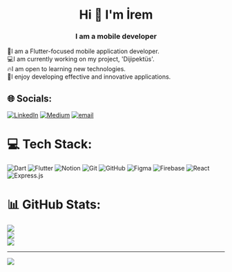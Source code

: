 <h1 align="center">Hi 👋 I'm İrem</h1>

<h3 align="center">I am a mobile developer</h3>

📌I am a Flutter-focused mobile application developer.<br>💻I am currently working on my project, 'Dijipektüs'.<br>🔥I am open to learning new technologies.<br>🎯I enjoy developing effective and innovative applications.<br>

## 🌐 Socials:
[![LinkedIn](https://img.shields.io/badge/LinkedIn-%230077B5.svg?logo=linkedin&logoColor=white)](https://linkedin.com/in/www.linkedin.com/in/iremnur-omgen) [![Medium](https://img.shields.io/badge/Medium-12100E?logo=medium&logoColor=white)](https://medium.com/@https://medium.com/@iremnuromgen) [![email](https://img.shields.io/badge/Email-D14836?logo=gmail&logoColor=white)](mailto:iremnuromgen@gmail.com) 

# 💻 Tech Stack:
![Dart](https://img.shields.io/badge/dart-%230175C2.svg?style=for-the-badge&logo=dart&logoColor=white) ![Flutter](https://img.shields.io/badge/Flutter-%2302569B.svg?style=for-the-badge&logo=Flutter&logoColor=white) ![Notion](https://img.shields.io/badge/Notion-%23000000.svg?style=for-the-badge&logo=notion&logoColor=white) ![Git](https://img.shields.io/badge/git-%23F05033.svg?style=for-the-badge&logo=git&logoColor=white) ![GitHub](https://img.shields.io/badge/github-%23121011.svg?style=for-the-badge&logo=github&logoColor=white) ![Figma](https://img.shields.io/badge/figma-%23F24E1E.svg?style=for-the-badge&logo=figma&logoColor=white) ![Firebase](https://img.shields.io/badge/firebase-a08021?style=for-the-badge&logo=firebase&logoColor=ffcd34) ![React](https://img.shields.io/badge/react-%2320232a.svg?style=for-the-badge&logo=react&logoColor=%2361DAFB) ![Express.js](https://img.shields.io/badge/express.js-%23404d59.svg?style=for-the-badge&logo=express&logoColor=%2361DAFB)

# 📊 GitHub Stats:
![](https://github-readme-stats.vercel.app/api?username=iremnuromgen&theme=rose&hide_border=false&include_all_commits=true&count_private=false)<br/>
![](https://github-readme-streak-stats.herokuapp.com/?user=iremnuromgen&theme=rose&hide_border=false)<br/>
![](https://github-readme-stats.vercel.app/api/top-langs/?username=iremnuromgen&theme=rose&hide_border=false&include_all_commits=true&count_private=false&layout=compact)

---
[![](https://visitcount.itsvg.in/api?id=iremnuromgen&icon=2&color=5)](https://visitcount.itsvg.in)

<!-- Proudly created with GPRM ( https://gprm.itsvg.in ) -->
